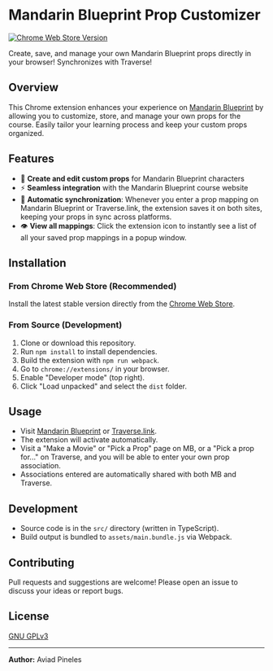 # Mandarin Blueprint Prop Customizer

[![Chrome Web Store Version](https://img.shields.io/chrome-web-store/v/canpihhofonencamgdapaeedbmailndn)](https://chromewebstore.google.com/detail/canpihhofonencamgdapaeedbmailndn?utm_source=item-share-cb)

Create, save, and manage your own Mandarin Blueprint props directly in your browser! Synchronizes with Traverse!

## Overview
This Chrome extension enhances your experience on [Mandarin Blueprint](https://courses.mandarinblueprint.com/) by allowing you to customize, store, and manage your own props for the course. Easily tailor your learning process and keep your custom props organized.

## Features
- 📝 **Create and edit custom props** for Mandarin Blueprint characters
- ⚡ **Seamless integration** with the Mandarin Blueprint course website
- 🔄 **Automatic synchronization**: Whenever you enter a prop mapping on Mandarin Blueprint or Traverse.link, the extension saves it on both sites, keeping your props in sync across platforms.
- 👁️ **View all mappings**: Click the extension icon to instantly see a list of all your saved prop mappings in a popup window.

## Installation

### From Chrome Web Store (Recommended)
Install the latest stable version directly from the [Chrome Web Store](https://chromewebstore.google.com/detail/canpihhofonencamgdapaeedbmailndn?utm_source=item-share-cb).

### From Source (Development)
1. Clone or download this repository.
2. Run `npm install` to install dependencies.
3. Build the extension with `npm run webpack`.
4. Go to `chrome://extensions/` in your browser.
5. Enable "Developer mode" (top right).
6. Click "Load unpacked" and select the `dist` folder.

## Usage

- Visit [Mandarin Blueprint](https://courses.mandarinblueprint.com/) or [Traverse.link](https://traverse.link).
- The extension will activate automatically.
- Visit a "Make a Movie" or "Pick a Prop" page on MB, or a "Pick a prop for..." on Traverse, and you will be able to enter your own prop association.
- Associations entered are automatically shared with both MB and Traverse.

## Development
- Source code is in the `src/` directory (written in TypeScript).
- Build output is bundled to `assets/main.bundle.js` via Webpack.

## Contributing
Pull requests and suggestions are welcome! Please open an issue to discuss your ideas or report bugs.

## License
[GNU GPLv3](https://choosealicense.com/licenses/gpl-3.0/)

---
**Author:** Aviad Pineles
